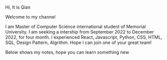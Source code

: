 Hi, It is Qian

Welcome to my channel

I am Master of Computer Science international student of Memorial University. I am seeking a intership from September 2022 to December 2022, for four month. I experienced React, Javascript, Python, CSS, HTML, SQL, Design Pattern, Algrithm. Hope I can join one of your great team!

Below shows my notes, hope you can learn something new
